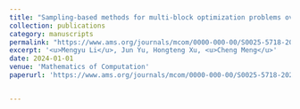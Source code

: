 ```yaml
---
title: "Sampling-based methods for multi-block optimization problems over transport polytopes(In press)"
collection: publications
category: manuscripts
permalink: "https://www.ams.org/journals/mcom/0000-000-00/S0025-5718-2024-03989-3/"
excerpt: '<u>Mengyu Li</u>, Jun Yu, Hongteng Xu, <u>Cheng Meng</u>'
date: 2024-01-01
venue: 'Mathematics of Computation'
paperurl: 'https://www.ams.org/journals/mcom/0000-000-00/S0025-5718-2024-03989-3/'


---
```


